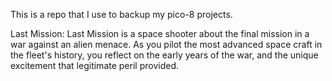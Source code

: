 This is a repo that I use to backup my pico-8 projects.

Last Mission:
  Last Mission is a space shooter about the final mission in a war against an alien menace. As you pilot the most advanced space craft in the fleet's history, you reflect on the early years of the war, and the unique excitement that legitimate peril provided.
